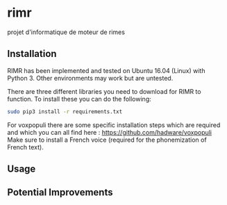 # rimr
projet d'informatique de moteur de rimes

## Installation
RIMR has been implemented and tested on Ubuntu 16.04 (Linux) with Python 3. Other environments may work but are untested.

There are three different libraries you need to download for RIMR to function. To install these you can do the following: 
```bash
sudo pip3 install -r requirements.txt
```
For voxpopuli there are some specific installation steps which are required and which you can all find here : https://github.com/hadware/voxpopuli
Make sure to install a French voice (required for the phonemization of French text).

## Usage 

## Potential Improvements
